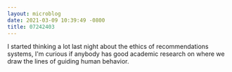 ```yaml
---
layout: microblog
date: 2021-03-09 10:39:49 -0800
title: 07242403
---
```

I started thinking a lot last night about the ethics of recommendations systems, I'm curious if anybody has good academic research on where we draw the lines of guiding human behavior.
